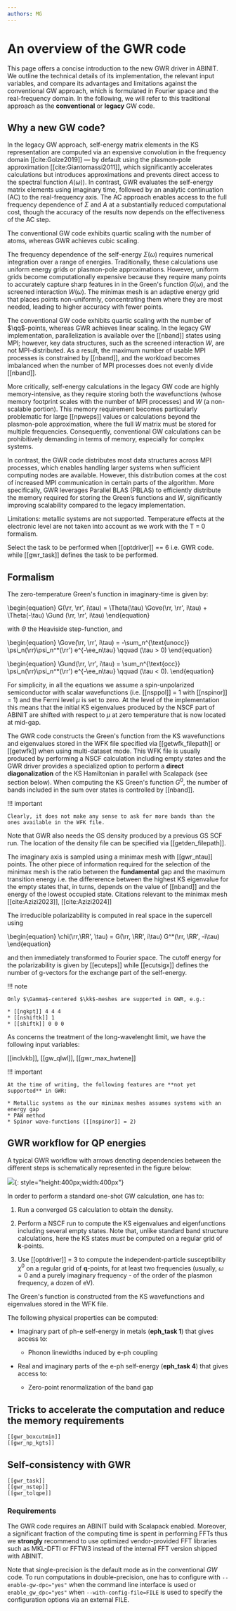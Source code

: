 ```yaml
---
authors: MG
---
```


# An overview of the GWR code

This page offers a concise introduction to the new GWR driver in ABINIT.
We outline the technical details of its implementation, the relevant input variables,
and compare its advantages and limitations against the conventional GW approach,
which is formulated in Fourier space and the real-frequency domain.
In the following, we will refer to this traditional approach as the **conventional** or **legacy** GW code.

## Why a new GW code?

In the legacy GW approach, self-energy matrix elements in the KS representation are computed via an expensive convolution
in the frequency domain [[cite:Golze2019]] — by default using the plasmon-pole approximation [[cite:Giantomassi2011]],
which significantly accelerates calculations but introduces approximations and prevents direct access to the spectral function $A(\omega)$).
In contrast, GWR evaluates the self-energy matrix elements using imaginary time,
followed by an analytic continuation (AC) to the real-frequency axis.
The AC approach enables access to the full frequency dependence of $\Sigma$ and $A$
at a substantially reduced computational cost, though the accuracy of the results now depends on the effectiveness of the AC step.

The conventional GW code exhibits quartic scaling with the number of atoms, whereas GWR achieves cubic scaling.

The frequency dependence of the self-energy $\Sigma(\omega)$ requires numerical integration over a range of energies.
Traditionally, these calculations use uniform energy grids or plasmon-pole approximations.
However, uniform grids become computationally expensive because they require many points
to accurately capture sharp features in in the Green's function $G(\omega)$, and the screened interaction $W(\omega)$.
The minimax mesh is an adaptive energy grid that places points non-uniformly,
concentrating them where they are most needed, leading to higher accuracy with fewer points.

The conventional GW code exhibits quartic scaling with the number of $\qq$-points, whereas GWR achieves linear scaling.
In the legacy GW implementation, parallelization is available over the [[nband]] states using MPI; however,
key data structures, such as the screened interaction $W$, are not MPI-distributed.
As a result, the maximum number of usable MPI processes is constrained by [[nband]],
and the workload becomes imbalanced when the number of MPI processes does not evenly divide [[nband]].

More critically, self-energy calculations in the legacy GW code are highly memory-intensive,
as they require storing both the wavefunctions (whose memory footprint scales with the number of MPI processes)
and $W$ (a non-scalable portion).
This memory requirement becomes particularly problematic for large [[npweps]] values or calculations
beyond the plasmon-pole approximation, where the full $W$ matrix must be stored for multiple frequencies.
Consequently, conventional GW calculations can be prohibitively demanding in terms of memory, especially for complex systems.

In contrast, the GWR code distributes most data structures across MPI processes,
which enables handling larger systems when sufficient computing nodes are available.
However, this distribution comes at the cost of increased MPI communication in certain parts of the algorithm.
More specifically, GWR leverages Parallel BLAS (PBLAS) to efficiently distribute the memory required
for storing the Green’s functions and $W$, significantly improving scalability compared to the legacy implementation.

Limitations: metallic systems are not supported.
Temperature effects at the electronic level are not taken into account as we work
with the T = 0 formalism.

Select the task to be performed when [[optdriver]] == 6 i.e. GWR code.
while [[gwr_task]] defines the task to be performed.

## Formalism

The zero-temperature Green's function in imaginary-time is given by:

\begin{equation}
G(\rr, \rr', i\tau) =
\Theta(\tau) \Gove(\rr, \rr', i\tau) +
\Theta(-\tau) \Gund (\rr, \rr', i\tau)
\end{equation}

with $\Theta$ the Heaviside step-function, and

\begin{equation}
\Gove(\rr, \rr', i\tau) =
-\sum_n^{\text{unocc}} \psi_n(\rr)\psi_n^*(\rr') e^{-\ee_n\tau}
\qquad (\tau > 0)
\end{equation}

\begin{equation}
\Gund(\rr, \rr', i\tau) =
\sum_n^{\text{occ}} \psi_n(\rr)\psi_n^*(\rr') e^{-\ee_n\tau}
\qquad (\tau < 0).
\end{equation}

For simplicity, in all the equations we assume a spin-unpolarized semiconductor with scalar wavefunctions
(i.e. [[nsppol]] = 1 with [[nspinor]] = 1) and the Fermi level $\mu$ is set to zero.
At the level of the implementation this means that the initial KS eigenvalues produced by the NSCF part of ABINIT
are shifted with respect to $\mu$ at zero temperature that is now located at mid-gap.

The GWR code constructs the Green's function from the KS wavefunctions and eigenvalues stored
in the WFK file specified via [[getwfk_filepath]] or [[getwfk]] when using multi-dataset mode.
This WFK file is usually produced by performing a NSCF calculation including empty states and the GWR driver
provides a specialized option to perform a **direct diagonalization** of the KS Hamiltonian in parallel
with Scalapack (see section below).
When computing the KS Green's function $G^0$, the number of bands included in the sum over states is controlled by [[nband]].

!!! important

    Clearly, it does not make any sense to ask for more bands than the ones available in the WFK file.

Note that GWR also needs the GS density produced by a previous GS SCF run.
The location of the density file can be specified via [[getden_filepath]].

The imaginary axis is sampled using a minimax mesh with [[gwr_ntau]] points.
The other piece of information required for the selection of the minimax mesh
is the ratio between the **fundamental** gap and the maximum transition energy i.e.
the differerence between the highest KS eigenvalue for the empty states that, in turns, depends
on the value of [[nband]] and the energy of the lowest occupied state.
Citations relevant to the minimax mesh [[cite:Azizi2023]], [[cite:Azizi2024]]

The irreducible polarizability is computed in real space in the supercell using

\begin{equation}
\chi(\rr,\RR', \tau) = G(\rr, \RR', i\tau) G^*(\rr, \RR', -i\tau)
\end{equation}

and then immediately transformed to Fourier space.
The cutoff energy for the polarizability is given by [[ecuteps]]
while [[ecutsigx]] defines the number of g-vectors for the exchange part of the self-energy.

!!! note

    Only $\Gamma$-centered $\kk$-meshes are supported in GWR, e.g.:

    * [[ngkpt]] 4 4 4
    * [[nshiftk]] 1
    * [[shiftk]] 0 0 0


As concerns the treatment of the long-wavelenght limit, we have the following input variables:

[[inclvkb]],
[[gw_qlwl]],
[[gwr_max_hwtene]]

!!! important

    At the time of writing, the following features are **not yet supported** in GWR:

    * Metallic systems as the our minimax meshes assumes systems with an energy gap
    * PAW method
    * Spinor wave-functions ([[nspinor]] = 2)

## GWR workflow for QP energies

A typical GWR workflow with arrows denoting dependencies between the different steps
is schematically represented in the figure below:

![](eph_intro_assets/eph_workflow.png){: style="height:400px;width:400px"}

In order to perform a standard one-shot GW calculation, one has to:

  1. Run a converged GS calculation to obtain the density.

  2. Perform a NSCF run to compute the KS eigenvalues and eigenfunctions
     including several empty states. Note that, unlike standard band structure calculations,
     here the KS states *must* be computed on a regular grid of **k**-points.

  3. Use [[optdriver]] = 3 to compute the independent-particle susceptibility $\chi^0$ on a regular grid of
     **q**-points, for at least two frequencies (usually, $\omega=0$ and a purely imaginary
     frequency - of the order of the plasmon frequency, a dozen of eV).

The Green's function is constructed from the KS wavefunctions and eigenvalues stored in the WFK file.

The following physical properties can be computed:

* Imaginary part of ph-e self-energy in metals (**eph_task 1**) that gives access to:

    * Phonon linewidths induced by e-ph coupling

* Real and imaginary parts of the e-ph self-energy (**eph_task 4**) that gives access to:

    * Zero-point renormalization of the band gap

## Tricks to accelerate the computation and reduce the memory requirements

    [[gwr_boxcutmin]]
    [[gwr_np_kgts]]

## Self-consistency with GWR

    [[gwr_task]]
    [[gwr_nstep]]
    [[gwr_tolqpe]]

### Requirements

The GWR code requires an ABINIT build with Scalapack enabled.
Moreover, a significant fraction of the computing time is spent in performing FFTs thus we **strongly**
recommend to use optimized vendor-provided FFT libraries such as MKL-DFTI or FFTW3 instead
of the internal FFT version shipped with ABINIT.

Note that single-precision is the default mode as in the conventional $GW$ code.
To run computations in double-precision, one has to configure with  `--enable-gw-dpc="yes"` when
the command line interface is used or `enable_gw_dpc="yes"` when `--with-config-file=FILE` is used
to specify the configuration options via an external FILE.
